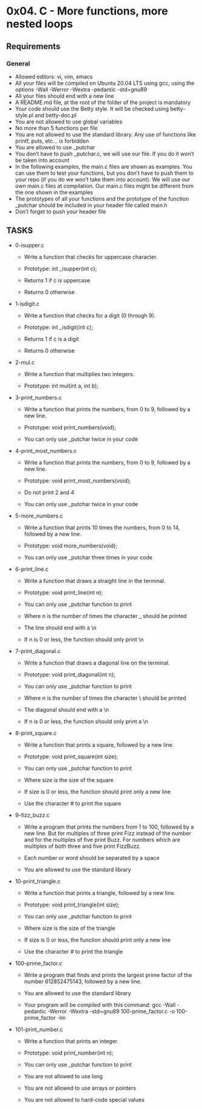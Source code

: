 # 0x04. C - More functions, more nested loops

## Requirements

### General

* Allowed editors: vi, vim, emacs
* All your files will be compiled on Ubuntu 20.04 LTS using gcc, using the options -Wall -Werror -Wextra -pedantic -std=gnu89
* All your files should end with a new line
* A README.md file, at the root of the folder of the project is mandatory
* Your code should use the Betty style. It will be checked using betty-style.pl and betty-doc.pl
* You are not allowed to use global variables
* No more than 5 functions per file
* You are not allowed to use the standard library. Any use of functions like printf, puts, etc… is forbidden
* You are allowed to use _putchar
* You don’t have to push _putchar.c, we will use our file. If you do it won’t be taken into account
* In the following examples, the main.c files are shown as examples. You can use them to test your functions, but you don’t have to push them to your repo (if you do we won’t take them into account). We will use our own main.c files at compilation. Our main.c files might be different from the one shown in the examples
* The prototypes of all your functions and the prototype of the function _putchar should be included in your header file called main.h
* Don’t forget to push your header file


## TASKS

* 0-isupper.c
	* Write a function that checks for uppercase character.

	* Prototype: int _isupper(int c);
	* Returns 1 if c is uppercase
	* Returns 0 otherwise

* 1-isdigit.c
	* Write a function that checks for a digit (0 through 9).

	* Prototype: int _isdigit(int c);
	* Returns 1 if c is a digit
	* Returns 0 otherwise

* 2-mul.c
	* Write a function that multiplies two integers.

	* Prototype: int mul(int a, int b);

* 3-print_numbers.c
	* Write a function that prints the numbers, from 0 to 9, followed by a new line.

	* Prototype: void print_numbers(void);
	* You can only use _putchar twice in your code

* 4-print_most_numbers.c
	* Write a function that prints the numbers, from 0 to 9, followed by a new line.

	* Prototype: void print_most_numbers(void);
	* Do not print 2 and 4
	* You can only use _putchar twice in your code

* 5-more_numbers.c
	* Write a function that prints 10 times the numbers, from 0 to 14, followed by a new line.

	* Prototype: void more_numbers(void);
	* You can only use _putchar three times in your code

* 6-print_line.c
	* Write a function that draws a straight line in the terminal.

	* Prototype: void print_line(int n);
	* You can only use _putchar function to print
	* Where n is the number of times the character _ should be printed
	* The line should end with a \n
	* If n is 0 or less, the function should only print \n

* 7-print_diagonal.c
	* Write a function that draws a diagonal line on the terminal.

	* Prototype: void print_diagonal(int n);
	* You can only use _putchar function to print
	* Where n is the number of times the character \ should be printed
	* The diagonal should end with a \n
	* If n is 0 or less, the function should only print a \n

* 8-print_square.c
	* Write a function that prints a square, followed by a new line.

	* Prototype: void print_square(int size);
	* You can only use _putchar function to print
	* Where size is the size of the square
	* If size is 0 or less, the function should print only a new line
	* Use the character # to print the square

* 9-fizz_buzz.c
	* Write a program that prints the numbers from 1 to 100, followed by a new line. But for multiples of three print Fizz instead of the number and for the multiples of five print Buzz. For numbers which are multiples of both three and five print FizzBuzz.

	* Each number or word should be separated by a space
	* You are allowed to use the standard library

* 10-print_triangle.c
	* Write a function that prints a triangle, followed by a new line.

	* Prototype: void print_triangle(int size);
	* You can only use _putchar function to print
	* Where size is the size of the triangle
	* If size is 0 or less, the function should print only a new line
	* Use the character # to print the triangle

* 100-prime_factor.c
	* Write a program that finds and prints the largest prime factor of the number 612852475143, followed by a new line.

	* You are allowed to use the standard library
	* Your program will be compiled with this command: gcc -Wall -pedantic -Werror -Wextra -std=gnu89 100-prime_factor.c -o 100-prime_factor -lm

* 101-print_number.c
	* Write a function that prints an integer.

	* Prototype: void print_number(int n);
	* You can only use _putchar function to print
	* You are not allowed to use long
	* You are not allowed to use arrays or pointers
	* You are not allowed to hard-code special values
